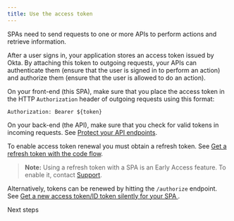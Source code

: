 ```yaml
---
title: Use the access token
---
```


SPAs need to send requests to one or more APIs to perform actions and retrieve information.

After a user signs in, your application stores an access token issued by Okta. By attaching this token to outgoing requests, your APIs can authenticate them (ensure that the user is signed in to perform an action) and authorize them (ensure that the user is allowed to do an action).

On your front-end (this SPA), make sure that you place the access token in the HTTP `Authorization` header of outgoing requests using this format:

```
Authorization: Bearer ${token}
```

On your back-end (the API), make sure that you check for valid tokens in incoming requests. See [Protect your API endpoints](/docs/guides/protect-your-api/).

<StackSelector snippet="getaccesstoken"/>

To enable access token renewal you must obtain a refresh token. See [Get a refresh token with the code flow](/docs/guides/refresh-tokens/get-refresh-token/#get-a-refresh-token-with-the-code-flow).
> **Note:** Using a refresh token with a SPA is an Early Access feature. To enable it, contact [Support](https://support.okta.com/help/open_case).

Alternatively, tokens can be renewed by hitting the `/authorize` endpoint. See [Get a new access token/ID token silently for your SPA ](/docs/guides/refresh-tokens/get-refresh-token/#get-a-new-access-token-id-token-silently-for-your-spa).

<NextSectionLink>Next steps</NextSectionLink>
